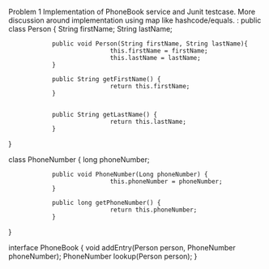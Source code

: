Problem 1
Implementation of PhoneBook service and Junit testcase. More discussion around implementation using map like hashcode/equals. :
public class Person {
                String firstName;
                String lastName;

                public void Person(String firstName, String lastName){
                                this.firstName = firstName;
                                this.lastName = lastName;
                }

                public String getFirstName() {
                                return this.firstName;
                }


                public String getLastName() {
                                return this.lastName;
                }
}

class PhoneNumber {
                long phoneNumber;
                
                public void PhoneNumber(Long phoneNumber) {
                                this.phoneNumber = phoneNumber;
                }
                
                public long getPhoneNumber() {
                                return this.phoneNumber;
                }
}

interface PhoneBook {
                void addEntry(Person person, PhoneNumber phoneNumber);
                PhoneNumber lookup(Person person);
}
